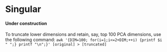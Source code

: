 Singular
========
#### Under construction

To truncate lower dimensions and retain, say, top 100 PCA dimensions, use the
following command:
`awk '{DIM=100; for(i=1;i<=2+DIM;++i) {printf $i " ";} printf "\n";}' [original] > [truncated]`
